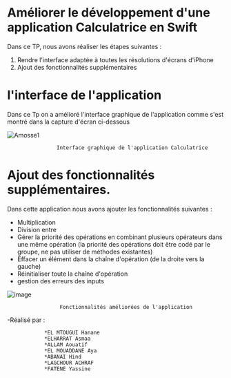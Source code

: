 # Améliorer le développement d'une application Calculatrice en Swift
Dans ce TP, nous avons réaliser les étapes suivantes :
1) Rendre l'interface adaptée à toutes les résolutions d'écrans d'iPhone
2) Ajout des fonctionnalités supplémentaires

# l'interface de l'application
Dans ce Tp on a amélioré l'interface graphique de l'application comme s'est montré dans la capture d'écran ci-dessous


![Amosse1](https://user-images.githubusercontent.com/47917618/213797082-c3d28ee0-1f92-4804-87b5-fbd570efd14b.PNG)
  
  
                    Interface graphique de l'application Calculatrice




# Ajout des fonctionnalités supplémentaires. 
Dans cette application nous avons ajouter les fonctionnalités suivantes : 
- Multiplication 
- Division entre 
- Gérer la priorité des opérations en combinant plusieurs opérateurs dans une même opération (la priorité des opérations doit être codé par le groupe, ne pas utiliser de méthodes existantes)
- Effacer un élément dans la chaîne d'opération (de la droite vers la gauche) 
- Réinitialiser toute la chaîne d'opération
- gestion des erreurs des inputs

![image](https://user-images.githubusercontent.com/47917618/213797660-d6203eeb-cfda-452d-b274-5ac9fac8ad39.png)


                     Fonctionnalités améliorées de l'application



-Réalisé par : 

                *EL MTOUGUI Hanane
                *ELHARRAT Asmaa
                *ALLAM Aouatif
                *EL MOUADDANE Aya
                *ABANAI Hind
                *LAGCHOUR ACHRAF
                *FATENE Yassine
